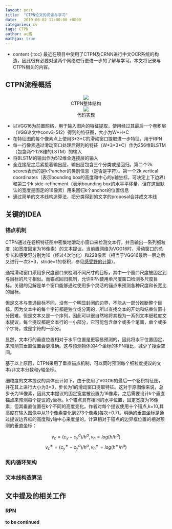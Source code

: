 ```yaml
---
layout: post
title:  "CTPN论文的阅读与学习"
date:   2019-06-02 12:00:00 +0800
categories: cv
tags: CTPN
author: ac酱
mathjax: true
---
```


* content
{:toc}
最近在项目中使用了CTPN及CRNN进行中文OCR系统的构造，因此很有必要对这两个网络进行更进一步的了解与学习。本文将记录与CTPN相关的内容。



## CTPN流程概括

<center>
<img src="https://raw.githubusercontent.com/changwh/changwh.github.io/master/_posts/res/2019-06-02-ctpn-paper-reading/architecture.jpg" />
<div>CTPN整体结构</div>
</center>

<center>
<img src="https://raw.githubusercontent.com/changwh/changwh.github.io/master/_posts/res/2019-06-02-ctpn-paper-reading/model_code.jpg" />
<div>代码实现</div>
</center>


* 以VGG16为前置网络，用于输入图片的特征提取，使用经过其最后一个卷积层（VGG论文中conv3-512）得到的特征图，大小为W\*H\*C
* 在特征图的每个像素点上使用3\*3\*C的滑动窗口提取进一步特征，用于RPN
* 每一行像素通过滑动窗口处理后得到的特征（W\*3\*3\*C）作为256维BLSTM（包含两个128维的LSTM）的输入
* 将BLSTM的输出作为512维全连接层的输入
* 全连接层之后紧接着输出层，输出层包含三个分类或是回归。第二个2k scores表示的是k个anchor的类别信息（是否是字符）。第一个2k vertical coordinates（表示bounding box的高度和中心的y轴坐标，可决定上下边界）和第三个k side-refinement（表示bounding box的水平平移量，但在这里默认的宽度是固定的16像素）用来回归k个anchor的位置信息
* 通过简单的文本线构造算法，把分类得到的文字的proposal合并成文本线

## 关键的IDEA

### 锚点机制

CTPN通过在卷积特征图中密集地滑动小窗口来检测文本行，并且输出一系列细粒度（如宽度固定为16像素）的文本提议。当前置网络为VGG16时，滑动窗口的总步长和感受野分别为16（经过4次池化）和228像素（相当于VGG16最后一层之后又进行一次3\*3，stride=1的卷积，参见[感受野的计算](https://www.cnblogs.com/objectDetect/p/5947169.html)）。

通常滑动窗口采用多尺度窗口来检测不同尺寸的目标，其中一个窗口尺度被固定到与目标的尺寸相似。而锚点回归机制，允许RPN使用单尺度窗口检测多尺度目标。关键的见解是单个窗口能够通过使用多个灵活的锚点来预测各种尺度和长宽比的目标。

但是文本与普通目标不同，没有一个明显封闭的边界，不能从一部分推断整个目标。因为文本中的每个字符都是独立或分离的，所以查找文本的开始和结束位置十分困难。但是文本又是一个序列，因此可以很自然地将其视为一系列文本细粒度文本提议，每个提议都是文本行的一小部分，它可能包含单个或多个笔画，单个或多个字符，或是字符的一部分。

显然，文本行的垂直位置相对于水平位置是更容易预测的，因此将水平位置固定，来预测其垂直位置会更准确。这与预测物体的4个坐标的RPN相比，减少了搜索空间。

基于以上原因，CTPN采用了垂直锚点机制，可以同时预测每个细粒度提议的文本/非文本分数和y轴坐标。

细粒度的文本提议的具体设计如下。由于使用了VGG16的最后一个卷积特征图，并在其上进行大小为3\*3，步长为1的滑动窗口提取特征。这对于原图像来说，总步长为16像素，因此文本提议的固定宽度被设置为16像素。之后需要设计k个垂直锚点来预测每个提议的y坐标。k个锚点具有相同的水平位置，固定宽度为16像素，但其垂直位置在k个不同的高度变化。作者对每个提议使用十个锚点,k=10,其高度在输入图像中从11个像素变化到273个像素(每次÷0.7)。明确的垂直坐标是通过提议边界框的高度和y轴中心来度量的。计算相对于锚点的边界框位置的相对预测的垂直坐标：

$$ v_c=(c_y−c^a_y)/h^a,v_h=log(h/h^a) $$
$$ v^∗_c=(c^∗_y−c^a_y)/h^a,v^∗_h=log(h^∗/h^a) $$
### 网内循环架构

### 文本线构造算法

## 文中提及的相关工作

### RPN



**to be continued**
